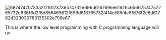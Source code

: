 ![68747470733a2f2f6173736574732e696d6167696e61626c65667574757265732e636f6d2f6d656469612f696d616765732f414c585f4c6f676f2e6d61782d323030783135302e706e67](https://github.com/ProfessorMB21/alx-low_level_programming/assets/113895444/c8cab863-94fe-4bc2-800c-ddd73a9467f3)

This is where the low level programming with C programming language will go.

